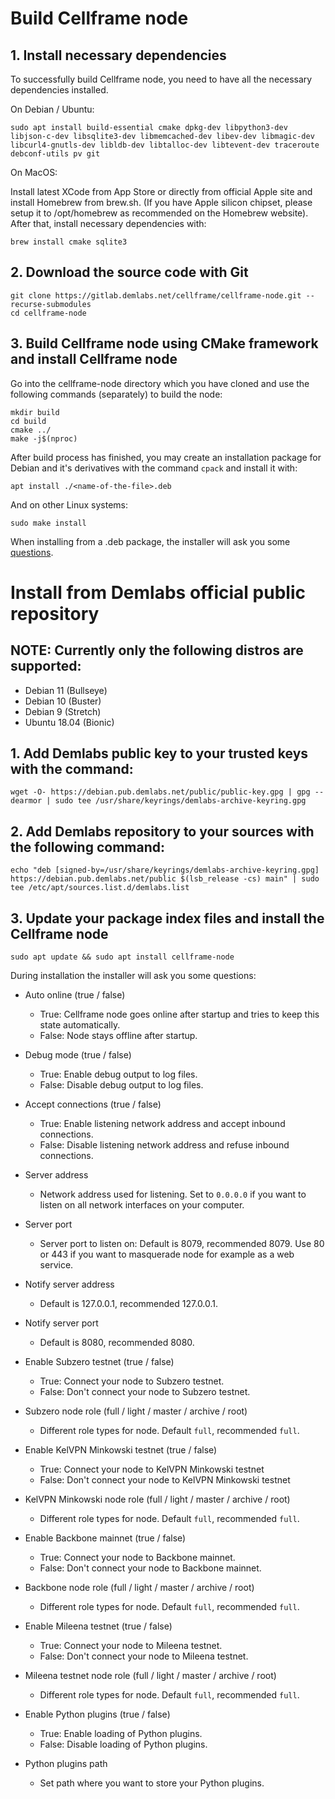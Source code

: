 # Build Cellframe node

## 1. Install necessary dependencies

To successfully build Cellframe node, you need to have all the necessary dependencies installed.

On Debian / Ubuntu:
```
sudo apt install build-essential cmake dpkg-dev libpython3-dev libjson-c-dev libsqlite3-dev libmemcached-dev libev-dev libmagic-dev libcurl4-gnutls-dev libldb-dev libtalloc-dev libtevent-dev traceroute debconf-utils pv git
```

On MacOS:

Install latest XCode from App Store or directly from official Apple site and install Homebrew from brew.sh. (If you have Apple silicon chipset, please setup it to /opt/homebrew as recommended on the Homebrew website).
After that, install necessary dependencies with:
```
brew install cmake sqlite3
```

## 2. Download the source code with Git
```
git clone https://gitlab.demlabs.net/cellframe/cellframe-node.git --recurse-submodules
cd cellframe-node
```

## 3. Build Cellframe node using CMake framework and install Cellframe node
Go into the cellframe-node directory which you have cloned and use the following commands (separately) to build the node:
```
mkdir build
cd build
cmake ../
make -j$(nproc)
```
After build process has finished, you may create an installation package for Debian and it's derivatives with the command `cpack` and install it with:
```
apt install ./<name-of-the-file>.deb
```
And on other Linux systems:
```
sudo make install
```
When installing from a .deb package, the installer will ask you some [questions](#questions).

# Install from Demlabs official public repository

## NOTE: Currently only the following distros are supported:
* Debian 11 (Bullseye)
* Debian 10 (Buster)
* Debian 9 (Stretch)
* Ubuntu 18.04 (Bionic)

## 1. Add Demlabs public key to your trusted keys with the command:
  ```
  wget -O- https://debian.pub.demlabs.net/public/public-key.gpg | gpg --dearmor | sudo tee /usr/share/keyrings/demlabs-archive-keyring.gpg
  ```

## 2. Add Demlabs repository to your sources with the following command:
  ```
  echo "deb [signed-by=/usr/share/keyrings/demlabs-archive-keyring.gpg] https://debian.pub.demlabs.net/public $(lsb_release -cs) main" | sudo tee /etc/apt/sources.list.d/demlabs.list
  ```
## 3. Update your package index files and install the Cellframe node
  ```
  sudo apt update && sudo apt install cellframe-node
  ```
<a name="questions"></a>During installation the installer will ask you some questions:

* Auto online (true / false)
  * True: Cellframe node goes online after startup and tries to keep this state automatically.
  * False: Node stays offline after startup.

* Debug mode (true / false)
  * True: Enable debug output to log files.
  * False: Disable debug output to log files.

* Accept connections (true / false)
  * True: Enable listening network address and accept inbound connections.
  * False: Disable listening network address and refuse inbound connections.

* Server address
  * Network address used for listening. Set to `0.0.0.0` if you want to listen on all network interfaces on your computer.

* Server port
  * Server port to listen on: Default is 8079, recommended 8079. Use 80 or 443 if you want to masquerade node for example as a web service.

* Notify server address
  * Default is 127.0.0.1, recommended 127.0.0.1.

* Notify server port
  * Default is 8080, recommended 8080.

* Enable Subzero testnet (true / false)
  * True: Connect your node to Subzero testnet.
  * False: Don't connect your node to Subzero testnet.

* Subzero node role (full / light / master / archive / root)
  * Different role types for node. Default `full`, recommended `full`.

* Enable KelVPN Minkowski testnet (true / false)
  * True: Connect your node to KelVPN Minkowski testnet
  * False: Don't connect your node to KelVPN Minkowski testnet

* KelVPN Minkowski node role (full / light / master / archive / root)
  * Different role types for node. Default `full`, recommended `full`.

* Enable Backbone mainnet (true / false)
  * True: Connect your node to Backbone mainnet.
  * False: Don't connect your node to Backbone mainnet.

* Backbone node role (full / light / master / archive / root)
  * Different role types for node. Default `full`, recommended `full`.

* Enable Mileena testnet (true / false)
  * True: Connect your node to Mileena testnet.
  * False: Don't connect your node to Mileena testnet.

* Mileena testnet node role (full / light / master / archive / root)
  * Different role types for node. Default `full`, recommended `full`.

* Enable Python plugins (true / false)
  * True: Enable loading of Python plugins.
  * False: Disable loading of Python plugins.

* Python plugins path
  * Set path where you want to store your Python plugins.